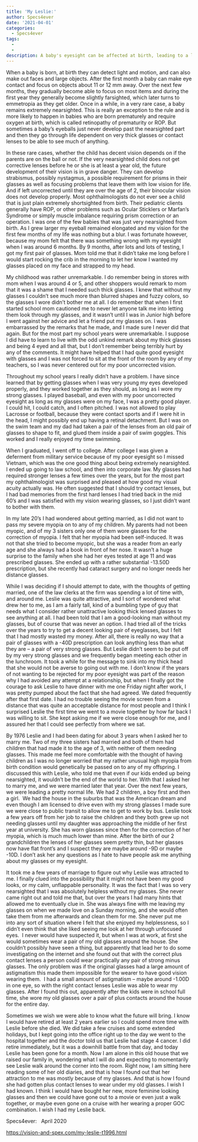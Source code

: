 ```yaml
---
title: 'My Leslie:'
author: Specs4ever
date: '2021-04-01'
categories:
  - Specs4ever
tags:
  - 
  - 
description: A baby's eyesight can be affected at birth, leading to a lifetime dependence on corrective lenses.
---
```

When a baby is born, at birth they can detect light and motion, and can also make out faces and large objects. After the first month a baby can make eye contact and focus on objects about 11 or 12 mm away. Over the next few months, they gradually become able to focus on most items and during the first year they generally become slightly farsighted, which later turns to emmetropia as they get older. Once in a while, in a very rare case, a baby remains extremely nearsighted. This is really an exception to the rule and is more likely to happen in babies who are born prematurely and require oxygen at birth, which is called retinopathy of prematurity or ROP. But sometimes a baby’s eyeballs just never develop past the nearsighted part and then they go through life dependent on very thick glasses or contact lenses to be able to see much of anything.

In these rare cases, whether the child has decent vision depends on if the parents are on the ball or not. If the very nearsighted child does not get corrective lenses before he or she is at least a year old, the future development of their vision is in grave danger. They can develop strabismus, possibly nystagmus, a possible requirement for prisms in their glasses as well as focusing problems that leave them with low vision for life. And if left uncorrected until they are over the age of 2, their binocular vision does not develop properly. Most ophthalmologists do not ever see a child that is just plain extremely shortsighted from birth. Their pediatric clients generally have ROP, or other problems such as Ocular Sticklers or Marfan’s Syndrome or simply muscle imbalance requiring prism correction or an operation.
I was one of the few babies that was just very nearsighted from birth. As I grew larger my eyeball remained elongated and my vision for the first few months of my life was nothing but a blur. I was fortunate however, because my mom felt that there was something wrong with my eyesight when I was around 6 months. By 9 months, after lots and lots of testing, I got my first pair of glasses. Mom told me that it didn’t take me long before I would start rocking the crib in the morning to let her know I wanted my glasses placed on my face and strapped to my head.

My childhood was rather unremarkable. I do remember being in stores with mom when I was around 4 or 5, and other shoppers would remark to mom that it was a shame that I needed such thick glasses. I knew that without my glasses I couldn’t see much more than blurred shapes and fuzzy colors, so the glasses I wore didn’t bother me at all. I do remember that when I first started school mom cautioned me to never let anyone talk me into letting them look through my glasses, and it wasn’t until I was in Junior high before I went against her advice and let a friend put my glasses on. I was embarrassed by the remarks that he made, and I made sure I never did that again. But for the most part my school years were unremarkable. I suppose I did have to learn to live with the odd unkind remark about my thick glasses and being 4 eyed and all that, but I don’t remember being terribly hurt by any of the comments. It might have helped that I had quite good eyesight with glasses and I was not forced to sit at the front of the room by any of my teachers, so I was never centered out for my poor uncorrected vision.

Throughout my school years I really didn’t have a problem. I have since learned that by getting glasses when I was very young my eyes developed properly, and they worked together as they should, as long as I wore my strong glasses. I played baseball, and even with my poor uncorrected eyesight as long as my glasses were on my face, I was a pretty good player. I could hit, I could catch, and I often pitched. I was not allowed to play Lacrosse or football, because they were contact sports and if I were hit in the head, I might possibly end up having a retinal detachment. But I was on the swim team and my dad had taken a pair of the lenses from an old pair of glasses to shape to fit, and glued them inside a pair of swim goggles. This worked and I really enjoyed my time swimming.

When I graduated, I went off to college. After college I was given a deferment from military service because of my poor eyesight so I missed Vietnam, which was the one good thing about being extremely nearsighted. I ended up going to law school, and then into corporate law. My glasses had required stronger lenses a few times over the years, but for the most part my ophthalmologist was surprised and pleased at how good my visual acuity actually was. He often suggested that I should try contact lenses, but I had bad memories from the first hard lenses I had tried back in the mid 60’s and I was satisfied with my vision wearing glasses, so I just didn’t want to bother with them.

In my late 20’s I had wondered about getting married, as I did not want to pass my severe myopia on to any of my children. My parents had not been myopic, and of my 3 sisters only one of them wore glasses for the correction of myopia. I felt that her myopia had been self-induced. It was not that she tried to become myopic, but she was a reader from an early age and she always had a book in front of her nose. It wasn’t a huge surprise to the family when she had her eyes tested at age 11 and was prescribed glasses. She ended up with a rather substantial -13.50D prescription, but she recently had cataract surgery and no longer needs her distance glasses.

While I was deciding if I should attempt to date, with the thoughts of getting married, one of the law clerks at the firm was spending a lot of time with, and around me. Leslie was quite attractive, and I sort of wondered what drew her to me, as I am a fairly tall, kind of a bumbling type of guy that needs what I consider rather unattractive looking thick lensed glasses to see anything at all. I had been told that I am a good-looking man without my glasses, but of course that was never an option. I had tried all of the tricks over the years to try to get a decent looking pair of eyeglasses, but I felt that I had mostly wasted my money. After all, there is really no way that a pair of glasses with a -40D prescription can look anything less than what they are – a pair of very strong glasses. But Leslie didn’t seem to be put off by my very strong glasses and we frequently began meeting each other in the lunchroom. It took a while for the message to sink into my thick head that she would not be averse to going out with me. I don’t know if the years of not wanting to be rejected for my poor eyesight was part of the reason why I had avoided any attempt at a relationship, but when I finally got the courage to ask Leslie to have dinner with me one Friday night after work, I was pretty pumped about the fact that she had agreed. We dated frequently after that first date. I had no trouble seeing the movie screen from a distance that was quite an acceptable distance for most people and I think I surprised Leslie the first time we went to a movie together by how far back I was willing to sit. She kept asking me if we were close enough for me, and I assured her that I could see perfectly from where we sat.

By 1976 Leslie and I had been dating for about 3 years when I asked her to marry me. Two of my three sisters had married and both of them had children that had made it to the age of 3, with neither of them needing glasses. This made me feel more comfortable with the thought of having children as I was no longer worried that my rather unusual high myopia from birth condition would genetically be passed on to any of my offspring. I discussed this with Leslie, who told me that even if our kids ended up being nearsighted, it wouldn’t be the end of the world to her. With that I asked her to marry me, and we were married later that year.
Over the next few years, we were leading a pretty normal life. We had 2 children, a boy first and then a girl.  We had the house in the suburbs that was the American dream and even though I am licensed to drive even with my strong glasses I made sure we were close to public transit to allow me to get to work by bus. Leslie took a few years off from her job to raise the children and they both grew up not needing glasses until my daughter was approaching the middle of her first year at university. She has worn glasses since then for the correction of her myopia, which is much much lower than mine. After the birth of our 2 grandchildren the lenses of her glasses seem pretty thin, but her glasses now have flat front’s and I suspect they are maybe around -9D or maybe -10D. I don’t ask her any questions as I hate to have people ask me anything about my glasses or my eyesight.

It took me a few years of marriage to figure out why Leslie was attracted to me. I finally clued into the possibility that it might not have been my good looks, or my calm, unflappable personality. It was the fact that I was so very nearsighted that I was absolutely helpless without my glasses. She never came right out and told me that, but over the years I had many hints that allowed me to eventually clue in. She was always fine with me leaving my glasses on when we made love on a Sunday morning, and she would often take them from me afterwards and clean them for me. She never put me into any sort of situation where I felt that she enjoyed my helplessness, so I didn’t even think that she liked seeing me look at her through unfocused eyes.  I never would have suspected it, but when I was at work, at first she would sometimes wear a pair of my old glasses around the house. She couldn’t possibly have seen a thing, but apparently that lead her to do some investigating on the internet and she found out that with the correct plus contact lenses a person could wear practically any pair of strong minus glasses. The only problem was if the original glasses had a large amount of astigmatism this made them impossible for the wearer to have good vision wearing them.  I had a small amount of astigmatism – maybe around -1.00D in one eye, so with the right contact lenses Leslie was able to wear my glasses. After I found this out, apparently after the kids were in school full time, she wore my old glasses over a pair of plus contacts around the house for the entire day.

Sometimes we wish we were able to know what the future will bring. I know I would have retired at least 2 years earlier so I could spend more time with Leslie before she died. We did take a few cruises and some extended holidays, but I kept going into the office right up to the day we went to the hospital together and the doctor told us that Leslie had stage 4 cancer. I did retire immediately, but it was a downhill battle from that day, and today Leslie has been gone for a month. Now I am alone in this old house that we raised our family in, wondering what I will do and expecting to momentarily see Leslie walk around the corner into the room. Right now, I am sitting here reading some of her old diaries, and that is how I found out that her attraction to me was mostly because of my glasses. And that is how I found she had gotten plus contact lenses to wear under my old glasses. I wish I had known. I think I would have bought her new, more feminine looking glasses and then we could have gone out to a movie or even just a walk together, or maybe even gone on a cruise with her wearing a proper GOC combination.
I wish I had my Leslie back.

Specs4ever:  
April 2020

https://vision-and-spex.com/my-leslie-t1996.html